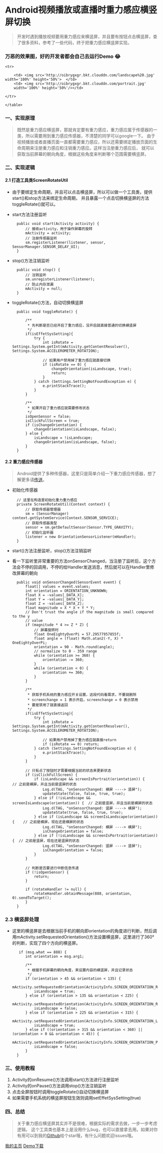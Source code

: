# Android视频播放或直播时重力感应横竖屏切换
> 开发时遇到播放视频要用重力感应来横竖屏，并且要有按钮点击横竖屏，查了很多资料，参考了一些代码，终于把重力感应横竖屏实现。


### 万恶的效果图，好的开发者都会自己去运行Demo 	:joy:

<table cellpadding="0" cellspacing="0" border='0'>

	<tr>

		<td> <img src='http://oibrygxgr.bkt.clouddn.com/landscape%20.jpg' width='100%' height='50%'>  </td>
		<td> <img src='http://oibrygxgr.bkt.clouddn.com/portrait.jpg'
		width='100%' height='50%'/></td>

	</tr>

	</table>

### 一、实现原理
> 既然是重力感应横竖屏，那就肯定要有重力感应，重力感应属于传感器的一类，所以需要用到重力感应传感器，不清楚的同学可以google一下。
  由于视频播放或者直播页面一直都需要重力感应，所以还需要绑定播放页面的生命周期来注册重力感应和注销重力感应。这样当注册重力感应后，
  就可以获取当前屏幕的朝向角度，根据这些角度来判断哪个范围需要横竖屏。

### 二、实现逻辑

#### 2.1 打造工具类ScreenRotateUtil
* 由于要绑定生命周期，并且可以点击横竖屏，所以可以做一个工具类，提供start()和stop方法来绑定生命周期，
并且暴露一个点击切换横竖屏的方法toggleRotate()就可以。

* start方法注册监听

	    public void start(Activity activity) {
			// 接收activity，用于操作屏幕的旋转
		    mActivity = activity;
			// 注册传感器监听
		    sm.registerListener(listener, sensor, SensorManager.SENSOR_DELAY_UI);
	    }


* stop()方法注销监听

		public void stop() {
			// 注销监听
	        sm.unregisterListener(listener);
			// 防止内存泄漏
	        mActivity = null;
	    }

* toggleRotate()方法，自动切换横竖屏

		public void toggleRotate() {

	        /**
	         * 先判断是否已经开启了重力感应，没开启就直接普通的切换横竖屏
	         */
	        if(isEffetSysSetting){
	            try {
	                int isRotate = Settings.System.getInt(mActivity.getContentResolver(), Settings.System.ACCELEROMETER_ROTATION);

	                // 如果用户禁用掉了重力感应就直接切换
	                if (isRotate == 0) {
	                    changeOrientation(isLandscape, true);
	                    return;
	                }
	            } catch (Settings.SettingNotFoundException e) {
	                e.printStackTrace();
	            }
	        }

	        /**
	         * 如果开启了重力感应就需要修改状态
	         */
	        isOpenSensor = false;
	        isClickFullScreen = true;
	        if (isChangeOrientation) {
	            changeOrientation(isLandscape, false);
	        } else {
	            isLandscape = !isLandscape;
	            changeOrientation(isLandscape, false);
	        }
	    }


#### 2.2 重力感应传感器
> Android提供了多种传感器，这里只是简单介绍一下重力感应传感器，想了解更多请[传送](http://blog.csdn.net/mad1989/article/details/20848181)。

* 初始化传感器

		// 这里在构造里初始化重力重力感应
		private ScreenRotateUtil(Context context) {
	        // 获取传感器管理器
	        sm = (SensorManager) context.getSystemService(Context.SENSOR_SERVICE);
			// 获取传感器类型
	        sensor = sm.getDefaultSensor(Sensor.TYPE_GRAVITY);
			// 初始化监听器
	        listener = new OrientationSensorListener(mHandler);
	    }

* start()方法注册监听，stop()方法注销监听

* 看一下监听里非常重要的方法onSensorChanged，当注册了监听后，这个方法会不停的回调用，不停的给Handler发送消息，然后就可以在Handler里修改屏幕的朝向

        public void onSensorChanged(SensorEvent event) {
            float[] values = event.values;
            int orientation = ORIENTATION_UNKNOWN;
            float X = -values[_DATA_X];
            float Y = -values[_DATA_Y];
            float Z = -values[_DATA_Z];
            float magnitude = X * X + Y * Y;
            // Don't trust the angle if the magnitude is small compared to the y
            // value
            if (magnitude * 4 >= Z * Z) {
                // 屏幕旋转时
                float OneEightyOverPi = 57.29577957855f;
                float angle = (float) Math.atan2(-Y, X) * OneEightyOverPi;
                orientation = 90 - Math.round(angle);
                // normalize to 0 - 359 range
                while (orientation >= 360) {
                    orientation -= 360;
                }
                while (orientation < 0) {
                    orientation += 360;
                }
            }

            /**
             * 获取手机系统的重力感应开关设置，这段代码看需求，不要就删除
             * screenchange = 1 表示开启，screenchange = 0 表示禁用
             * 要是禁用了就直接返回
             */
            if(isEffetSysSetting){
                try {
                    int isRotate = Settings.System.getInt(mActivity.getContentResolver(), Settings.System.ACCELEROMETER_ROTATION);

                    // 如果用户禁用掉了重力感应就直接return
                    if (isRotate == 0) return;
                } catch (Settings.SettingNotFoundException e) {
                    e.printStackTrace();
                }
            }

            // 只有点了按钮时才需要根据当前的状态来更新状态
            if (isClickFullScreen) {
                if (isLandscape && screenIsPortrait(orientation)) {           // 之前是横屏，并且当前是竖屏的状态
                    Log.d(TAG, "onSensorChanged: 横屏 ----> 竖屏");
                    updateState(false, false, true, true);
                } else if (!isLandscape && screenIsLandscape(orientation)) {  // 之前是竖屏，并且当前是横屏的状态
                    Log.d(TAG, "onSensorChanged: 竖屏 ----> 横屏");
                    updateState(true, false, true, true);
                } else if (isLandscape && screenIsLandscape(orientation)) {    // 之前是横屏，现在还是横屏的状态
                    Log.d(TAG, "onSensorChanged: 横屏 ----> 横屏");
                    isChangeOrientation = false;
                } else if (!isLandscape && screenIsPortrait(orientation)) {  // 之前是竖屏，现在还是竖屏的状态
                    Log.d(TAG, "onSensorChanged: 竖屏 ----> 竖屏");
                    isChangeOrientation = false;
                }
            }

            // 判断是否要进行中断信息传递
            if (!isOpenSensor) {
                return;
            }

            if (rotateHandler != null) {
                rotateHandler.obtainMessage(888, orientation, 0).sendToTarget();
            }
        }


### 2.3 横竖屏处理

* 这里的横竖屏是去根据当前手机的朝向即orientation的角度进行判断，然后调用mActivity.setRequestedOrientation()方法设置横竖屏，这里进行了360°的判断，实现了四个方向的横竖屏。

		 if (msg.what == 888) {
            int orientation = msg.arg1;

            /**
             * 根据手机屏幕的朝向角度，来设置内容的横竖屏，并且记录状态
             */
            if (orientation > 45 && orientation < 135) {
                mActivity.setRequestedOrientation(ActivityInfo.SCREEN_ORIENTATION_REVERSE_LANDSCAPE);
                isLandscape = true;
            } else if (orientation > 135 && orientation < 225) {
                mActivity.setRequestedOrientation(ActivityInfo.SCREEN_ORIENTATION_REVERSE_PORTRAIT);
                isLandscape = false;
            } else if (orientation > 225 && orientation < 315) {
                mActivity.setRequestedOrientation(ActivityInfo.SCREEN_ORIENTATION_LANDSCAPE);
                isLandscape = true;
            } else if ((orientation > 315 && orientation < 360) || (orientation > 0 && orientation < 45)) {
                mActivity.setRequestedOrientation(ActivityInfo.SCREEN_ORIENTATION_PORTRAIT);
                isLandscape = false;
            }
        }



### 三、使用教程
1. Activity的onResume()方法调用start()方法进行注册监听
2. Activity的onPause()方法调用stop()方法注销监听
3. 点击全屏按钮时调用toggleRotate()自动切换横竖屏
4. 如果需要手机系统的横竖屏按钮生效则调用setEffetSysSetting(true)


### 四、总结
> 关于重力感应横竖屏其实并不是很难，根据实际的需求去做，一步一步考虑逻辑。
这个工具类也基本上是没用什么bug，也可以直接拿去用。如果对你有用可以到我的[Github](https://github.com/PingerOne/ScreenRotation)给个star哦，有什么问题欢迎issues哦。



[我的主页](http://www.jianshu.com/u/64f479a1cef7)
[Demo下载](https://github.com/PingerOne/ScreenRotation)